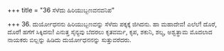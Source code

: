 +++
title = "36 ಸೆಳೆದು ಹಿರಿಯುಬ್ಬಣವನವನಿಪ"

+++
36. ದುರ್ಯೋಧನನು ಹಿರಿಯುಬ್ಬಣವನ್ನು ಸೆಳೆದು ಪಕ್ಕಕ್ಕೆ ಜಿಗಿದನು. ಹಾ ಮಹಾದೇವ! ಎಲೆಲೆ! ದೊರೆ, ದೊರೆ! ಹಗೆಗೆ ಸಿಕ್ಕಿದನು! ಎನುತ್ತ ಸೈನ್ಯವು ಬೆದರಲು ಕೃತವರ್ಮ, ಕೃಪ, ಶಕುನಿ, ಶಲ್ಯ, ಅಶ್ವತ್ಥಾಮ ಮೊದಲಾದ ನಾಯಕರು ಬಿಲ್ಲನ್ನು ಹಿಡಿದು ದುರ್ಯೋಧನನನ್ನು ಸುತ್ತುವರೆದರು.
